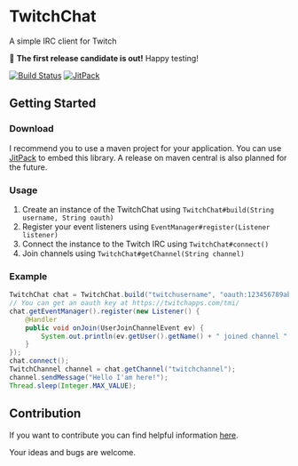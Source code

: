 # TwitchChat
A simple IRC client for Twitch

:tada: **The first release candidate is out!** Happy testing!

[![Build Status](https://travis-ci.org/LukWebsForge/TwitchChat.svg?branch=master)](https://travis-ci.org/LukWebsForg/TwitchChat)
[![JitPack](https://jitpack.io/v/LukWebsForge/TwitchChat.svg)](https://jitpack.io/#LukWebsForge/TwitchChat)


## Getting Started

### Download

I recommend you to use a maven project for your application. You can use 
[JitPack](https://jitpack.io/#lukweb-de/TwitchChat) to embed this library. A release on maven central is also 
planned for the future. 

### Usage

1. Create an instance of the TwitchChat using `TwitchChat#build(String username, String oauth)`
2. Register your event listeners using `EventManager#register(Listener listener)`
3. Connect the instance to the Twitch IRC using `TwitchChat#connect()`
4. Join channels using `TwitchChat#getChannel(String channel)`

### Example

```java
TwitchChat chat = TwitchChat.build("twitchusername", "oauth:123456789abcdefghijklmn");
// You can get an oauth key at https://twitchapps.com/tmi/
chat.getEventManager().register(new Listener() {
    @Handler
    public void onJoin(UserJoinChannelEvent ev) {
        System.out.println(ev.getUser().getName() + " joined channel " + ev.getChannel().getName());
    }
});
chat.connect();
TwitchChannel channel = chat.getChannel("twitchchannel");
channel.sendMessage("Hello I'am here!");
Thread.sleep(Integer.MAX_VALUE);
```

## Contribution

If you want to contribute you can find helpful information 
[here](https://github.com/justintv/Twitch-API/blob/master/IRC.md).

Your ideas and bugs are welcome.
